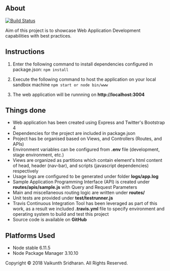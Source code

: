 ## About

[![Build Status](https://travis-ci.org/vaikzs/WebApp.svg?branch=master)](https://travis-ci.org/vaikzs/WebApp)

Aim of this project is to showcase Web Application Development capabilities with best practices.


## Instructions

1. Enter the following command to install dependencies configured in package.json:
``npm install``
2. Execute the following command to host the application on your local sandbox machine
``npm start or node bin/www ``

3. The web application will be runnning on **http://localhost:3004**

## Things done

- Web application has been created using Express and Twitter's Bootstrap 4
- Dependencies for the project are included in package.json
- Project has be organised based on Views, and Controllers (Routes, and APIs)
- Environment variables can be configured from **.env** file (development, stage environment, etc.)
- Views are organized as partitions which contain element's html content of head, header (nav-bar), and scripts (javascript dependencies) respectively
- Usage logs are configured to be generated under folder **logs/app.log**
- Sample Application Programming Interface (API) is created under **routes/apis/sample.js** with Query and Request Parameters
- Main and miscellaneous routing logic are written under **routes/**
- Unit tests are provided under **test/testrunner.js**
- Travis Continuous Integration Tool has been leveraged as part of this work, as a result we included **.travis.yml** file to specify environment and operating system to build and test this project
- Source code is available on **GitHub**


## Platforms Used

- Node stable 6.11.5
- Node Package Manager 3.10.10

Copyright &copy; 2018 Vaikunth Sridharan. All Rights Reserved.




